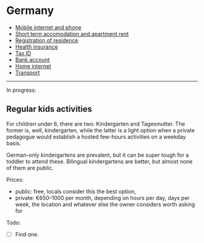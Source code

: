 # Germany

- [Mobile internet and phone](./topics/mobile.md)
- [Short term accomodation and apartment rent](./topics/accomodation.md)
- [Registration of residence](./topics/residence.md)
- [Health insurance](./topics/healthcare.md)
- [Tax ID](./topics/id.md)
- [Bank account](./topics/bank.md)
- [Home internet](./topics/internet.md)
- [Transport](./topics/transport.md)

---

In progress:

## Regular kids activities

For children under 6, there are two: Kindergarten and Tagesmutter. The former
is, well, kindergarten, while the latter is a light option when a private
pedagogue would establish a hosted few-hours activities on a weekday basis.

German-only kindergartens are prevalent, but it can be super tough for a toddler
to attend these. Bilingual kindergartens are better, but almost none of them are
public.

Prices:

- public: free, locals consider this the best option,
- private: €650–1000 per month, depending on hours per day, days per week, the
  location and whatever else the owner considers worth asking for

Todo:

- [ ] Find one.
